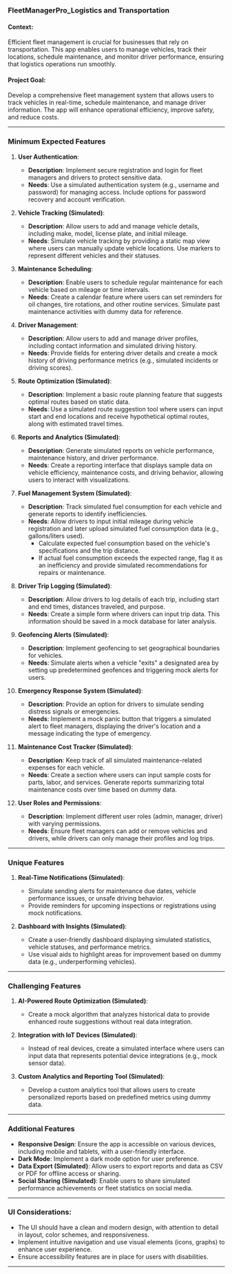 ### **FleetManagerPro_Logistics and Transportation**

#### Context:

Efficient fleet management is crucial for businesses that rely on transportation. This app enables users to manage vehicles, track their locations, schedule maintenance, and monitor driver performance, ensuring that logistics operations run smoothly.

#### Project Goal:

Develop a comprehensive fleet management system that allows users to track vehicles in real-time, schedule maintenance, and manage driver information. The app will enhance operational efficiency, improve safety, and reduce costs.

---

### **Minimum Expected Features**

1. **User Authentication**:
   - **Description**: Implement secure registration and login for fleet managers and drivers to protect sensitive data.
   - **Needs**: Use a simulated authentication system (e.g., username and password) for managing access. Include options for password recovery and account verification.

2. **Vehicle Tracking (Simulated)**:
   - **Description**: Allow users to add and manage vehicle details, including make, model, license plate, and initial mileage.
   - **Needs**: Simulate vehicle tracking by providing a static map view where users can manually update vehicle locations. Use markers to represent different vehicles and their statuses.

3. **Maintenance Scheduling**:
   - **Description**: Enable users to schedule regular maintenance for each vehicle based on mileage or time intervals.
   - **Needs**: Create a calendar feature where users can set reminders for oil changes, tire rotations, and other routine services. Simulate past maintenance activities with dummy data for reference.

4. **Driver Management**:
   - **Description**: Allow users to add and manage driver profiles, including contact information and simulated driving history.
   - **Needs**: Provide fields for entering driver details and create a mock history of driving performance metrics (e.g., simulated incidents or driving scores).

5. **Route Optimization (Simulated)**:
   - **Description**: Implement a basic route planning feature that suggests optimal routes based on static data.
   - **Needs**: Use a simulated route suggestion tool where users can input start and end locations and receive hypothetical optimal routes, along with estimated travel times.

6. **Reports and Analytics (Simulated)**:
   - **Description**: Generate simulated reports on vehicle performance, maintenance history, and driver performance.
   - **Needs**: Create a reporting interface that displays sample data on vehicle efficiency, maintenance costs, and driving behavior, allowing users to interact with visualizations.

7. **Fuel Management System (Simulated)**:
   - **Description**: Track simulated fuel consumption for each vehicle and generate reports to identify inefficiencies.
   - **Needs**: Allow drivers to input initial mileage during vehicle registration and later upload simulated fuel consumption data (e.g., gallons/liters used). 
     - Calculate expected fuel consumption based on the vehicle's specifications and the trip distance.
     - If actual fuel consumption exceeds the expected range, flag it as an inefficiency and provide simulated recommendations for repairs or maintenance.

8. **Driver Trip Logging (Simulated)**:
   - **Description**: Allow drivers to log details of each trip, including start and end times, distances traveled, and purpose.
   - **Needs**: Create a simple form where drivers can input trip data. This information should be saved in a mock database for later analysis.

9. **Geofencing Alerts (Simulated)**:
   - **Description**: Implement geofencing to set geographical boundaries for vehicles.
   - **Needs**: Simulate alerts when a vehicle "exits" a designated area by setting up predetermined geofences and triggering mock alerts for users.

10. **Emergency Response System (Simulated)**:
    - **Description**: Provide an option for drivers to simulate sending distress signals or emergencies.
    - **Needs**: Implement a mock panic button that triggers a simulated alert to fleet managers, displaying the driver's location and a message indicating the type of emergency.

11. **Maintenance Cost Tracker (Simulated)**:
    - **Description**: Keep track of all simulated maintenance-related expenses for each vehicle.
    - **Needs**: Create a section where users can input sample costs for parts, labor, and services. Generate reports summarizing total maintenance costs over time based on dummy data.

12. **User Roles and Permissions**:
    - **Description**: Implement different user roles (admin, manager, driver) with varying permissions.
    - **Needs**: Ensure fleet managers can add or remove vehicles and drivers, while drivers can only manage their profiles and log trips.

---

### **Unique Features**

1. **Real-Time Notifications (Simulated)**:
   - Simulate sending alerts for maintenance due dates, vehicle performance issues, or unsafe driving behavior.
   - Provide reminders for upcoming inspections or registrations using mock notifications.

2. **Dashboard with Insights (Simulated)**:
   - Create a user-friendly dashboard displaying simulated statistics, vehicle statuses, and performance metrics.
   - Use visual aids to highlight areas for improvement based on dummy data (e.g., underperforming vehicles).

---

### **Challenging Features**

1. **AI-Powered Route Optimization (Simulated)**:
   - Create a mock algorithm that analyzes historical data to provide enhanced route suggestions without real data integration.

2. **Integration with IoT Devices (Simulated)**:
   - Instead of real devices, create a simulated interface where users can input data that represents potential device integrations (e.g., mock sensor data).

3. **Custom Analytics and Reporting Tool (Simulated)**:
   - Develop a custom analytics tool that allows users to create personalized reports based on predefined metrics using dummy data.

---

### **Additional Features**

- **Responsive Design**: Ensure the app is accessible on various devices, including mobile and tablets, with a user-friendly interface.
- **Dark Mode**: Implement a dark mode option for user preference.
- **Data Export (Simulated)**: Allow users to export reports and data as CSV or PDF for offline access or sharing.
- **Social Sharing (Simulated)**: Enable users to share simulated performance achievements or fleet statistics on social media.

---

### UI Considerations:

- The UI should have a clean and modern design, with attention to detail in layout, color schemes, and responsiveness.
- Implement intuitive navigation and use visual elements (icons, graphs) to enhance user experience.
- Ensure accessibility features are in place for users with disabilities.

---

